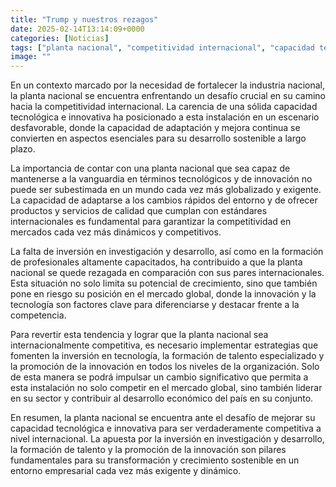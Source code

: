 ```yaml
---
title: "Trump y nuestros rezagos"
date: 2025-02-14T13:14:09+0000
categories: [Noticias]
tags: ["planta nacional", "competitividad internacional", "capacidad tecnológica", "innovación", "inversión en tecnología", "formación de talento", "desarrollo sostenible."]
image: ""
---
```


En un contexto marcado por la necesidad de fortalecer la industria nacional, la planta nacional se encuentra enfrentando un desafío crucial en su camino hacia la competitividad internacional. La carencia de una sólida capacidad tecnológica e innovativa ha posicionado a esta instalación en un escenario desfavorable, donde la capacidad de adaptación y mejora continua se convierten en aspectos esenciales para su desarrollo sostenible a largo plazo.

La importancia de contar con una planta nacional que sea capaz de mantenerse a la vanguardia en términos tecnológicos y de innovación no puede ser subestimada en un mundo cada vez más globalizado y exigente. La capacidad de adaptarse a los cambios rápidos del entorno y de ofrecer productos y servicios de calidad que cumplan con estándares internacionales es fundamental para garantizar la competitividad en mercados cada vez más dinámicos y competitivos.

La falta de inversión en investigación y desarrollo, así como en la formación de profesionales altamente capacitados, ha contribuido a que la planta nacional se quede rezagada en comparación con sus pares internacionales. Esta situación no solo limita su potencial de crecimiento, sino que también pone en riesgo su posición en el mercado global, donde la innovación y la tecnología son factores clave para diferenciarse y destacar frente a la competencia.

Para revertir esta tendencia y lograr que la planta nacional sea internacionalmente competitiva, es necesario implementar estrategias que fomenten la inversión en tecnología, la formación de talento especializado y la promoción de la innovación en todos los niveles de la organización. Solo de esta manera se podrá impulsar un cambio significativo que permita a esta instalación no solo competir en el mercado global, sino también liderar en su sector y contribuir al desarrollo económico del país en su conjunto.

En resumen, la planta nacional se encuentra ante el desafío de mejorar su capacidad tecnológica e innovativa para ser verdaderamente competitiva a nivel internacional. La apuesta por la inversión en investigación y desarrollo, la formación de talento y la promoción de la innovación son pilares fundamentales para su transformación y crecimiento sostenible en un entorno empresarial cada vez más exigente y dinámico.
    